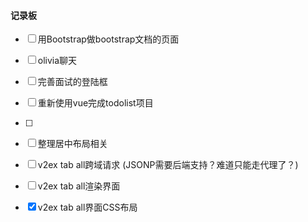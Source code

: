 #### 记录板

- [ ] 用Bootstrap做bootstrap文档的页面
- [ ] olivia聊天
- [ ] 完善面试的登陆框

- [ ] 重新使用vue完成todolist项目
- [ ]
- [ ] 整理居中布局相关
- [ ] v2ex tab all跨域请求 (JSONP需要后端支持？难道只能走代理了？)
- [ ] v2ex tab all渲染界面


- [x] v2ex tab all界面CSS布局